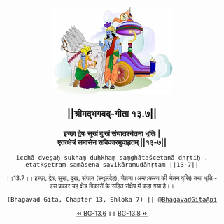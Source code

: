 <center><img src="../../asset/BG.png" alt="#API #bhagavadgitaapi #slok #nodejs #js #api #gitaapi #krishna #hinduism #vedic #ISKCON #shreemadbhagavadgita #technology"/>
<h2>||श्रीमद्‍भगवद्‍-गीता १३.७||</h2>
<h3>इच्छा द्वेषः सुखं दुःखं संघातश्चेतना धृतिः |<br/>एतत्क्षेत्रं समासेन सविकारमुदाहृतम् ||१३-७||</h3>
<pre>icchā dveṣaḥ sukhaṃ duḥkhaṃ saṃghātaścetanā dhṛtiḥ .<br/>etatkṣetraṃ samāsena savikāramudāhṛtam ||13-7||</pre>
<p>।।13.7।। इच्छा, द्वेष, सुख, दुख, संघात (स्थूलदेह), चेतना (अन्त:करण की चेतन वृत्ति) तथा धृति -  इस प्रकार यह क्षेत्र विकारों के सहित संक्षेप में कहा गया है।।</p>
<pre>(Bhagavad Gita, Chapter 13, Shloka 7) || <a href="https://twitter.com/bhagavadgitaapi">@BhagavadGitaApi</a></pre><a href="../../13/6">⏪  BG-13.6</a><b>        ।।        </b><a href="../../13/8">BG-13.8  ⏩</a></center></center>